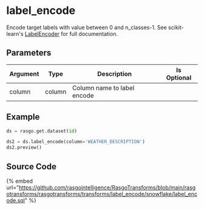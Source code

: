 

# label_encode

Encode target labels with value between 0 and n_classes-1. See scikit-learn's [LabelEncoder](https://scikit-learn.org/stable/modules/generated/sklearn.preprocessing.LabelEncoder.html#sklearn.preprocessing.LabelEncoder) for full documentation.


## Parameters

| Argument |  Type  |         Description         | Is Optional |
| -------- | ------ | --------------------------- | ----------- |
| column   | column | Column name to label encode |             |


## Example

```python
ds = rasgo.get.dataset(id)

ds2 = ds.label_encode(column='WEATHER_DESCRIPTION')
ds2.preview()

```

## Source Code

{% embed url="https://github.com/rasgointelligence/RasgoTransforms/blob/main/rasgotransforms/rasgotransforms/transforms/label_encode/snowflake/label_encode.sql" %}
